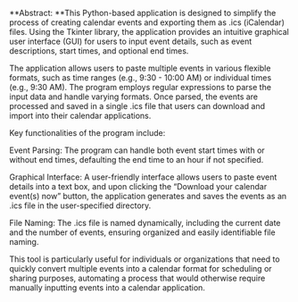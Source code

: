 **Abstract:
**This Python-based application is designed to simplify the process of creating calendar events and exporting them as .ics (iCalendar) files. Using the Tkinter library, the application provides an intuitive graphical user interface (GUI) for users to input event details, such as event descriptions, start times, and optional end times.

The application allows users to paste multiple events in various flexible formats, such as time ranges (e.g., 9:30 - 10:00 AM) or individual times (e.g., 9:30 AM). The program employs regular expressions to parse the input data and handle varying formats. Once parsed, the events are processed and saved in a single .ics file that users can download and import into their calendar applications.

Key functionalities of the program include:

Event Parsing: The program can handle both event start times with or without end times, defaulting the end time to an hour if not specified.

Graphical Interface: A user-friendly interface allows users to paste event details into a text box, and upon clicking the “Download your calendar event(s) now” button, the application generates and saves the events as an .ics file in the user-specified directory.

File Naming: The .ics file is named dynamically, including the current date and the number of events, ensuring organized and easily identifiable file naming.

This tool is particularly useful for individuals or organizations that need to quickly convert multiple events into a calendar format for scheduling or sharing purposes, automating a process that would otherwise require manually inputting events into a calendar application.
